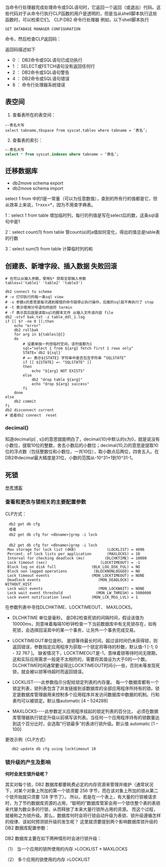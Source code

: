 当命令行处理器完成处理命令或SQL语句时，它返回一个返回（或退出）代码。这些代码对于从命令行执行CLP函数的用户是透明的，但是当从shell脚本执行这些函数时，可以检索它们。
CLP:DB2 命令行处理器
例如，以下shell脚本执行
~~~
GET DATABASE MANAGER CONFIGURATION
~~~
命令，然后检查CLP返回码：

返回码描述如下

- 0 ：      DB2命令或SQL语句已成功执行
- 1 ：      SELECT或FETCH语句没有返回任何行
- 2 ：      DB2命令或SQL语句警告 
- 4 ：      DB2命令或SQL语句错误 
- 8 ：      命令行处理器系统错误

## 表空间
1. 查看表所在的表空间：
~~~shell
–-表名大写
select tabname,tbspace from syscat.tables where tabname = ‘表名’;
~~~
2. 查看表的索引：
~~~sql
–-表名大写
select * from syscat.indexes where tabname = ‘表名’;
~~~

## 迁移数据库
- db2move schema export
- db2move schema import

select 1 from 中的1是一常量（可以为任意数值），查到的所有行的值都是它，但从效率上来说，1>xxx>*，因为不用查字典表。

1：select  1 from table       增加临时列，每行的列值是写在select后的数，这条sql语句中是1

2：select count(1)  from table   管count(a)的a值如何变化，得出的值总是table表的行数

3：select sum(1) from table   计算临时列的和

## 创建表、新增字段、插入数据 失败回滚
~~~
# 也可以从输入参数，使用$* 获取全部输入参数
tables=('table1' 'table2' 'table3')

db2 connect to schema
# -v 打印执行的每一条sql view
# -s 参数s的意思是每次遇到报错的命令就停止执行操作，后面的sql就不再执行了 stop
# -t 表示使用分号语句终结符 termin
# -f 表示其后就是读取sql的脚本文件 从输入文件读内容 file
db2 -stvf bak.txt -z table_ddl_1.log
if [[ $? -ne 0 ]];then
    echo "error"
    db2 rollbak
    for arg in ${tables[@]}
    do
        # 设置单独一列但临时空间，该列值都为1
        sql="select 1 from ${arg} fetch first 1 rows only"
        STATE=`db2 ${sql}`
        # =~ 表示${STATE} 字符串中是否包含字符串 “SQLSTATE”
        if [[ ${STATE} =~ "SQLSTATE" ]]
        then
            echo "${arg} NOT EXISTS"
        else 
            db2 "drop table ${arg}"
            echo "drop ${arg} success"
        fi
    done
else 
    db2 commit
fi
db2 disconnect current
# 或者db2 connect  reset
~~~
### decimal()
知道decimal(p[ , s])的意思就能明白了，decimal(10)中默认的s为0，就是说没有小数位，提取10位的整数，舍去小数后的小数位；decimal(10,2)的意思是提取10位的浮点数（包括整数位和小数位，一共10位），取小数点后两位，四舍五入。在DB2中decimal最大精度是31位，小数的范围从-10^31+1到10^31-1。

## 死锁

[参考博客](http://www.noobyard.com/article/p-fnabbbbn-eo.html)

### 查看和更改与锁相关的主要配置参数 

CLP方式： 

~~~
　db2 get db cfg 
　或者
　db2 get db cfg for <dbname>|grep -i lock
　
　db2 get db cfg for <dbname>|grep -i lock
 Max storage for lock list (4KB)              (LOCKLIST) = 4096
 Percent. of lock lists per application       (MAXLOCKS) = 10
 Interval for checking deadlock (ms)         (DLCHKTIME) = 10000
 Lock timeout (sec)                        (LOCKTIMEOUT) = -1
 Block log on disk full                (BLK_LOG_DSK_FUL) = NO
 Block non logged operations            (BLOCKNONLOGGED) = NO
 Lock timeout events                   (MON_LOCKTIMEOUT) = NONE
 Deadlock events                          (MON_DEADLOCK) = WITHOUT_HIST
 Lock wait events                         (MON_LOCKWAIT) = NONE
 Lock wait event threshold               (MON_LW_THRESH) = 5000000
 Lock event notification level         (MON_LCK_MSG_LVL) = 1
~~~

在参数列表中寻找DLCHKTIME、LOCKTIMEOUT、 MAXLOCKS。 
- DLCHKTIME 单位是毫秒。
是DB2检查死锁的间隔时间，假设该值为10000ms，则意味着每隔10秒钟检查一下当前数据库中有无死锁存在，如有死锁，会选择回滚其中的某一个事务，让另外一个事务完成交易。 　

- LOCKTIMEOUT单位是秒。
是锁等待最长时间，超过该时间仍未获得锁，则返回错误，参数指定应用程序为获取一个锁定将等待的秒数，默认值-1 [-1; 0 - 32 767 ]。 缺省情况下，LOCKTIMEOUT是-1，意味着锁等待时间无限期，这和实际应用需求一般是不太相符的，需要将其值设为大于0的一个数。 DLCHKTIME时间通常要设得比LOCKTIMEOUT时间小一些，否则未等发现死锁，就会被以锁等待超时而返回错误。 
- LOCKLIST----此参数指示分配给锁定列表的内存量。
每一个数据库都有一个锁定列表，锁列表包含了并发链接到该数据库的全部应用程序所持有的锁。锁定是数据库管理器用来控制多个应用程序并发访问数据库中数据的机制。行和表均可以被锁定。默认值automatic [4 – 524288]
- MAXLOCKS----此参数定义应用程序挂起的锁定列表的百分比，
必须在数据库管理器执行锁定升级以前填写该列表。当任何一个应用程序持有的锁数量达到这个百分比时，会选取“行锁最多”的表进行锁升级。默认值 automatic [1 – 100]

更改示例（CLP方式） 
~~~
   db2 update db cfg using locktimeout 10 
~~~

###  **锁升级的产生及影响**

**何时会发生锁升级呢？**

其实对每个锁，DB2 数据库都要耗费必定的内存资源来管理并维护（通常状况下，对某个对象上所加的第一个锁须要 256 字节，而在该对象上所加的锁从第二个锁开始就只须要 128 字节了）。 所以，若是在一个表上，有大量的行锁被请求时，为了节约数据库资源的占用，“聪明的”数据库管家会用一个锁住整个表的表锁来代替为数众多的行锁，从而释放了本来大量行锁所占用的资源。 而这个过程，就被称之为锁升级。那么，数据库何时会将行锁自动升级为表锁、锁升级遵循怎样的规律、该如何预测锁升级的发生呢？ 这里就须要提到两个影响数据库锁升级的 DB2 数据库配置参数：

DB2 数据库主要在如下两种情形时会进行锁升级：

（1）   当一个应用的锁所使用的内存 >LOCKLIST × MAXLOCKS

（2）   多个应用的锁使用的内存 >LOCKLIST

   